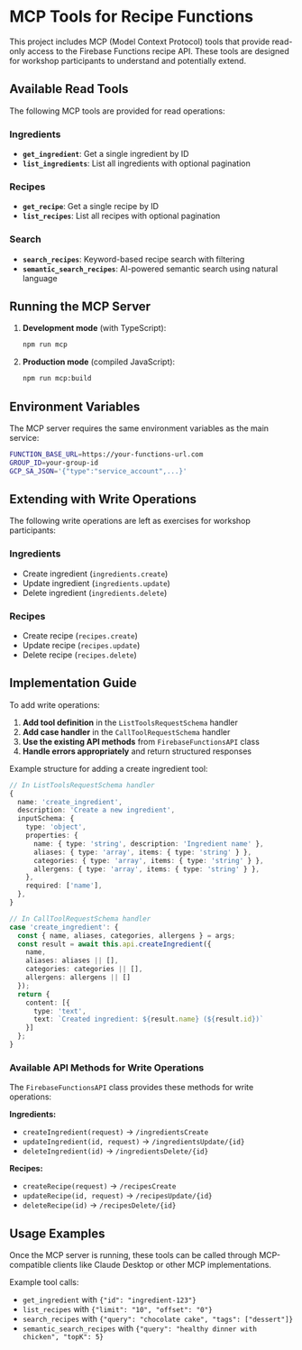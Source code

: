 # MCP Tools for Recipe Functions

This project includes MCP (Model Context Protocol) tools that provide read-only access to the Firebase Functions recipe API. These tools are designed for workshop participants to understand and potentially extend.

## Available Read Tools

The following MCP tools are provided for read operations:

### Ingredients
- **`get_ingredient`**: Get a single ingredient by ID
- **`list_ingredients`**: List all ingredients with optional pagination

### Recipes  
- **`get_recipe`**: Get a single recipe by ID
- **`list_recipes`**: List all recipes with optional pagination

### Search
- **`search_recipes`**: Keyword-based recipe search with filtering
- **`semantic_search_recipes`**: AI-powered semantic search using natural language

## Running the MCP Server

1. **Development mode** (with TypeScript):
   ```bash
   npm run mcp
   ```

2. **Production mode** (compiled JavaScript):
   ```bash
   npm run mcp:build
   ```

## Environment Variables

The MCP server requires the same environment variables as the main service:

```bash
FUNCTION_BASE_URL=https://your-functions-url.com
GROUP_ID=your-group-id
GCP_SA_JSON='{"type":"service_account",...}'
```

## Extending with Write Operations

The following write operations are left as exercises for workshop participants:

### Ingredients
- Create ingredient (`ingredients.create`)
- Update ingredient (`ingredients.update`) 
- Delete ingredient (`ingredients.delete`)

### Recipes
- Create recipe (`recipes.create`)
- Update recipe (`recipes.update`)
- Delete recipe (`recipes.delete`)

## Implementation Guide

To add write operations:

1. **Add tool definition** in the `ListToolsRequestSchema` handler
2. **Add case handler** in the `CallToolRequestSchema` handler  
3. **Use the existing API methods** from `FirebaseFunctionsAPI` class
4. **Handle errors appropriately** and return structured responses

Example structure for adding a create ingredient tool:

```typescript
// In ListToolsRequestSchema handler
{
  name: 'create_ingredient',
  description: 'Create a new ingredient',
  inputSchema: {
    type: 'object',
    properties: {
      name: { type: 'string', description: 'Ingredient name' },
      aliases: { type: 'array', items: { type: 'string' } },
      categories: { type: 'array', items: { type: 'string' } },
      allergens: { type: 'array', items: { type: 'string' } },
    },
    required: ['name'],
  },
}

// In CallToolRequestSchema handler
case 'create_ingredient': {
  const { name, aliases, categories, allergens } = args;
  const result = await this.api.createIngredient({
    name, 
    aliases: aliases || [],
    categories: categories || [],
    allergens: allergens || []
  });
  return {
    content: [{
      type: 'text',
      text: `Created ingredient: ${result.name} (${result.id})`
    }]
  };
}
```

### Available API Methods for Write Operations

The `FirebaseFunctionsAPI` class provides these methods for write operations:

**Ingredients:**
- `createIngredient(request)` → `/ingredientsCreate`
- `updateIngredient(id, request)` → `/ingredientsUpdate/{id}`
- `deleteIngredient(id)` → `/ingredientsDelete/{id}`

**Recipes:**
- `createRecipe(request)` → `/recipesCreate`
- `updateRecipe(id, request)` → `/recipesUpdate/{id}` 
- `deleteRecipe(id)` → `/recipesDelete/{id}`

## Usage Examples

Once the MCP server is running, these tools can be called through MCP-compatible clients like Claude Desktop or other MCP implementations.

Example tool calls:
- `get_ingredient` with `{"id": "ingredient-123"}`
- `list_recipes` with `{"limit": "10", "offset": "0"}`  
- `search_recipes` with `{"query": "chocolate cake", "tags": ["dessert"]}`
- `semantic_search_recipes` with `{"query": "healthy dinner with chicken", "topK": 5}`